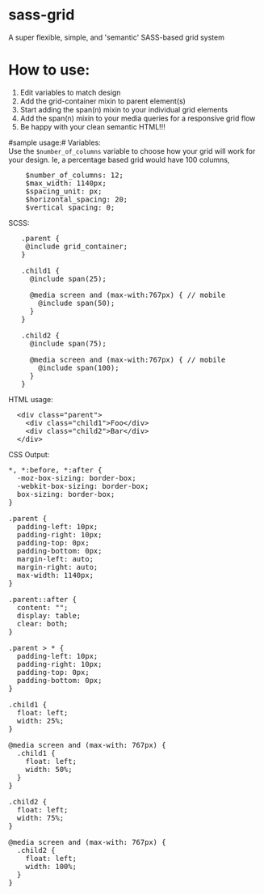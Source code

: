 # sass-grid
A super flexible, simple, and 'semantic' SASS-based grid system

# How to use: #
1.  Edit variables to match design  
2.  Add the grid-container mixin to parent element(s)  
3.  Start adding the span(n) mixin to your individual grid elements  
4.  Add the span(n) mixin to your media queries for a responsive grid flow  
5.  Be happy with your clean semantic HTML!!!

#sample usage:#
Variables:  
Use the `$number_of_columns` variable to choose how your grid will work for your design.  Ie, a percentage based grid would have 100 columns, 
<pre>
    $number_of_columns: 12;  
    $max_width: 1140px;   
    $spacing_unit: px;  
    $horizontal_spacing: 20;  
    $vertical_spacing: 0;
</pre>  
  
SCSS:
<pre>
   .parent {
    @include grid_container;
   }
   
   .child1 {
     @include span(25);
     
     @media screen and (max-with:767px) { // mobile
       @include span(50);
     }
   }
   
   .child2 {
     @include span(75);
     
     @media screen and (max-with:767px) { // mobile
       @include span(100);
     }
   }
</pre>
  
HTML usage:  
<pre>
  &lt;div class=&quot;parent&quot;&gt;
    &lt;div class=&quot;child1&quot;&gt;Foo&lt;/div&gt;
    &lt;div class=&quot;child2&quot;&gt;Bar&lt;/div&gt;
  &lt;/div&gt;
</pre>  
  
CSS Output:  
<pre>
*, *:before, *:after {
  -moz-box-sizing: border-box;
  -webkit-box-sizing: border-box;
  box-sizing: border-box;
}

.parent {
  padding-left: 10px;
  padding-right: 10px;
  padding-top: 0px;
  padding-bottom: 0px;
  margin-left: auto;
  margin-right: auto;
  max-width: 1140px;
}

.parent::after {
  content: "";
  display: table;
  clear: both;
}

.parent > * {
  padding-left: 10px;
  padding-right: 10px;
  padding-top: 0px;
  padding-bottom: 0px;
}

.child1 {
  float: left;
  width: 25%;
}

@media screen and (max-with: 767px) {
  .child1 {
    float: left;
    width: 50%;
  }
}

.child2 {
  float: left;
  width: 75%;
}

@media screen and (max-with: 767px) {
  .child2 {
    float: left;
    width: 100%;
  }
}
</pre>
  


 
 
   
